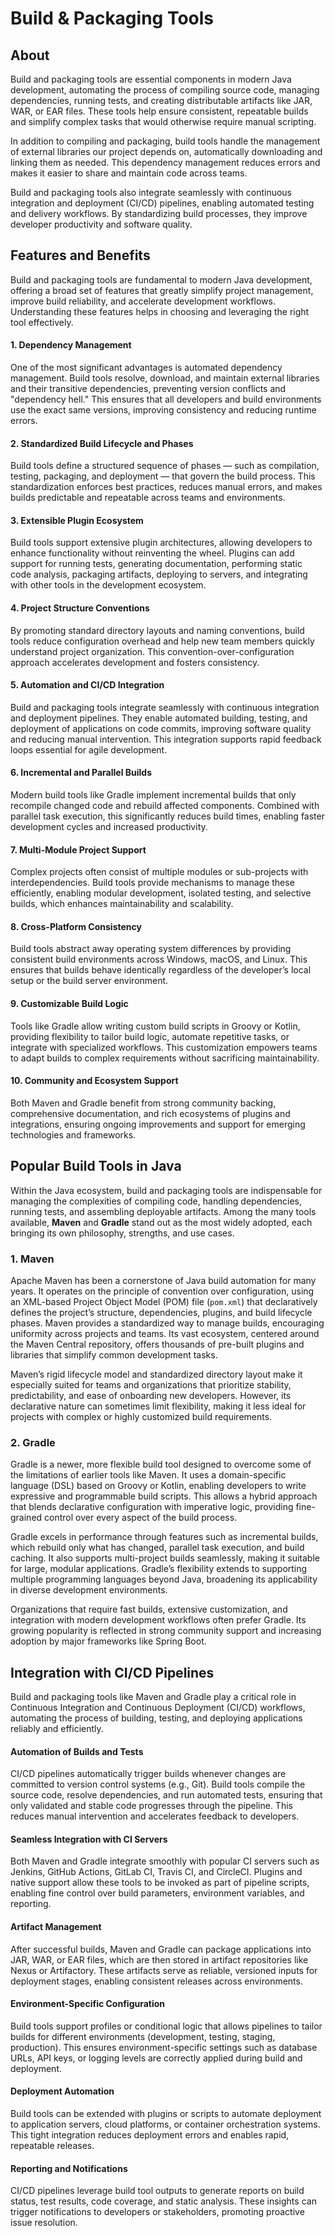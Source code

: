 # Build & Packaging Tools

## About

Build and packaging tools are essential components in modern Java development, automating the process of compiling source code, managing dependencies, running tests, and creating distributable artifacts like JAR, WAR, or EAR files. These tools help ensure consistent, repeatable builds and simplify complex tasks that would otherwise require manual scripting.

In addition to compiling and packaging, build tools handle the management of external libraries our project depends on, automatically downloading and linking them as needed. This dependency management reduces errors and makes it easier to share and maintain code across teams.

Build and packaging tools also integrate seamlessly with continuous integration and deployment (CI/CD) pipelines, enabling automated testing and delivery workflows. By standardizing build processes, they improve developer productivity and software quality.

## Features and Benefits

Build and packaging tools are fundamental to modern Java development, offering a broad set of features that greatly simplify project management, improve build reliability, and accelerate development workflows. Understanding these features helps in choosing and leveraging the right tool effectively.

#### 1. **Dependency Management**

One of the most significant advantages is automated dependency management. Build tools resolve, download, and maintain external libraries and their transitive dependencies, preventing version conflicts and "dependency hell." This ensures that all developers and build environments use the exact same versions, improving consistency and reducing runtime errors.

#### 2. **Standardized Build Lifecycle and Phases**

Build tools define a structured sequence of phases — such as compilation, testing, packaging, and deployment — that govern the build process. This standardization enforces best practices, reduces manual errors, and makes builds predictable and repeatable across teams and environments.

#### 3. **Extensible Plugin Ecosystem**

Build tools support extensive plugin architectures, allowing developers to enhance functionality without reinventing the wheel. Plugins can add support for running tests, generating documentation, performing static code analysis, packaging artifacts, deploying to servers, and integrating with other tools in the development ecosystem.

#### 4. **Project Structure Conventions**

By promoting standard directory layouts and naming conventions, build tools reduce configuration overhead and help new team members quickly understand project organization. This convention-over-configuration approach accelerates development and fosters consistency.

#### 5. **Automation and CI/CD Integration**

Build and packaging tools integrate seamlessly with continuous integration and deployment pipelines. They enable automated building, testing, and deployment of applications on code commits, improving software quality and reducing manual intervention. This integration supports rapid feedback loops essential for agile development.

#### 6. **Incremental and Parallel Builds**

Modern build tools like Gradle implement incremental builds that only recompile changed code and rebuild affected components. Combined with parallel task execution, this significantly reduces build times, enabling faster development cycles and increased productivity.

#### 7. **Multi-Module Project Support**

Complex projects often consist of multiple modules or sub-projects with interdependencies. Build tools provide mechanisms to manage these efficiently, enabling modular development, isolated testing, and selective builds, which enhances maintainability and scalability.

#### 8. **Cross-Platform Consistency**

Build tools abstract away operating system differences by providing consistent build environments across Windows, macOS, and Linux. This ensures that builds behave identically regardless of the developer’s local setup or the build server environment.

#### 9. **Customizable Build Logic**

Tools like Gradle allow writing custom build scripts in Groovy or Kotlin, providing flexibility to tailor build logic, automate repetitive tasks, or integrate with specialized workflows. This customization empowers teams to adapt builds to complex requirements without sacrificing maintainability.

#### 10. **Community and Ecosystem Support**

Both Maven and Gradle benefit from strong community backing, comprehensive documentation, and rich ecosystems of plugins and integrations, ensuring ongoing improvements and support for emerging technologies and frameworks.

## Popular Build Tools in Java

Within the Java ecosystem, build and packaging tools are indispensable for managing the complexities of compiling code, handling dependencies, running tests, and assembling deployable artifacts. Among the many tools available, **Maven** and **Gradle** stand out as the most widely adopted, each bringing its own philosophy, strengths, and use cases.

### 1. **Maven**

Apache Maven has been a cornerstone of Java build automation for many years. It operates on the principle of convention over configuration, using an XML-based Project Object Model (POM) file (`pom.xml`) that declaratively defines the project’s structure, dependencies, plugins, and build lifecycle phases. Maven provides a standardized way to manage builds, encouraging uniformity across projects and teams. Its vast ecosystem, centered around the Maven Central repository, offers thousands of pre-built plugins and libraries that simplify common development tasks.

Maven’s rigid lifecycle model and standardized directory layout make it especially suited for teams and organizations that prioritize stability, predictability, and ease of onboarding new developers. However, its declarative nature can sometimes limit flexibility, making it less ideal for projects with complex or highly customized build requirements.

### 2. **Gradle**

Gradle is a newer, more flexible build tool designed to overcome some of the limitations of earlier tools like Maven. It uses a domain-specific language (DSL) based on Groovy or Kotlin, enabling developers to write expressive and programmable build scripts. This allows a hybrid approach that blends declarative configuration with imperative logic, providing fine-grained control over every aspect of the build process.

Gradle excels in performance through features such as incremental builds, which rebuild only what has changed, parallel task execution, and build caching. It also supports multi-project builds seamlessly, making it suitable for large, modular applications. Gradle’s flexibility extends to supporting multiple programming languages beyond Java, broadening its applicability in diverse development environments.

Organizations that require fast builds, extensive customization, and integration with modern development workflows often prefer Gradle. Its growing popularity is reflected in strong community support and increasing adoption by major frameworks like Spring Boot.

## Integration with CI/CD Pipelines

Build and packaging tools like Maven and Gradle play a critical role in Continuous Integration and Continuous Deployment (CI/CD) workflows, automating the process of building, testing, and deploying applications reliably and efficiently.

#### Automation of Builds and Tests

CI/CD pipelines automatically trigger builds whenever changes are committed to version control systems (e.g., Git). Build tools compile the source code, resolve dependencies, and run automated tests, ensuring that only validated and stable code progresses through the pipeline. This reduces manual intervention and accelerates feedback to developers.

#### Seamless Integration with CI Servers

Both Maven and Gradle integrate smoothly with popular CI servers such as Jenkins, GitHub Actions, GitLab CI, Travis CI, and CircleCI. Plugins and native support allow these tools to be invoked as part of pipeline scripts, enabling fine control over build parameters, environment variables, and reporting.

#### Artifact Management

After successful builds, Maven and Gradle can package applications into JAR, WAR, or EAR files, which are then stored in artifact repositories like Nexus or Artifactory. These artifacts serve as reliable, versioned inputs for deployment stages, enabling consistent releases across environments.

#### Environment-Specific Configuration

Build tools support profiles or conditional logic that allows pipelines to tailor builds for different environments (development, testing, staging, production). This ensures environment-specific settings such as database URLs, API keys, or logging levels are correctly applied during build and deployment.

#### Deployment Automation

Build tools can be extended with plugins or scripts to automate deployment to application servers, cloud platforms, or container orchestration systems. This tight integration reduces deployment errors and enables rapid, repeatable releases.

#### Reporting and Notifications

CI/CD pipelines leverage build tool outputs to generate reports on build status, test results, code coverage, and static analysis. These insights can trigger notifications to developers or stakeholders, promoting proactive issue resolution.
